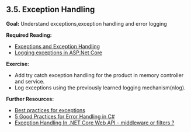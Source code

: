 ## 3.5. Exception Handling

**Goal:** Understand exceptions,exception handling and error logging

**Required Reading:** 

- [Exceptions and Exception Handling](https://docs.microsoft.com/en-us/dotnet/csharp/fundamentals/exceptions/)
- [Logging exceptions in ASP.Net Core](https://stackify.com/csharp-exception-handling-best-practices/)

**Exercise:**

 - Add try catch exception handling for the product in memory controller and service.  
 - Log exceptions using the previously learned logging mechanism(nlog). 

**Further Resources:**

  - [Best practices for exceptions](https://learn.microsoft.com/en-us/dotnet/standard/exceptions/best-practices-for-exceptions)
  - [5 Good Practices for Error Handling in C#](https://dev.to/bytehide/5-good-practices-for-error-handling-in-c-4391)
  - [Exception Handling In .NET Core Web API - middleware or filters ?](https://thecodeblogger.com/2021/05/30/exception-handling-middleware-in-net-core-web-api/)
